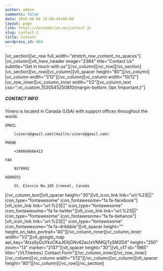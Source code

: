 ```yaml
---
author: admin
comments: false
date: 2016-06-04 12:46:44+00:00
layout: page
link: https://daronobrien.me/contact-2/
slug: contact-2
title: Contact
wordpress_id: 604
---
```


[vc_section][vc_row full_width="stretch_row_content_no_spaces"][vc_column][vlt_hero_header image="2384" title="Contact Us" subtitle="Get in touch with us"][/vc_column][/vc_row][/vc_section][vc_section][vc_row][vc_column][vlt_spacer height="80"][/vc_column][vc_column width="1/12"][/vc_column][vc_column width="10/12"][vc_row_inner][vc_column_inner width="1/2"][vc_column_text css=".vc_custom_1530545250810{margin-bottom: 0px !important;}"]


##### CONTACT INFO


Vinero is located in Canada (USA) with support offices
throughout the world.



 	EMAIL

 	    [vinero@gmail.com](mailto:vinero@gmail.com)

 	PHONE

 	    +380668666413

 	FAX

 	    9379992

 	ADDRESS

 	    St. Elevrin No.105 Cromvel, Canada


[/vc_column_text][vlt_spacer height="30"][vlt_icon_link link="url:%23|||" icon_type="fontawesome" icon_fontawesome="fa fa-facebook"][vlt_icon_link link="url:%23|||" icon_type="fontawesome" icon_fontawesome="fa fa-twitter"][vlt_icon_link link="url:%23|||" icon_type="fontawesome" icon_fontawesome="fa fa-behance"][vlt_icon_link link="url:%23|||" icon_type="fontawesome" icon_fontawesome="fa fa-dribbble"][vlt_spacer height="" height_on_tabs_portrait="40"][/vc_column_inner][vc_column_inner width="1/2"][vlt_google_map api_key="AIzaSyDuYkzCKaJ6XjGNv62acIxVNMQjTySM2D4" height="250" zoom="13" marker="2137"][vlt_spacer height="30"][vlt_cf7 id="1985" title="`{`VLThemes`}` Contact Form"][/vc_column_inner][/vc_row_inner][/vc_column][vc_column width="1/12"][/vc_column][vc_column][vlt_spacer height="80"][/vc_column][/vc_row][/vc_section]
